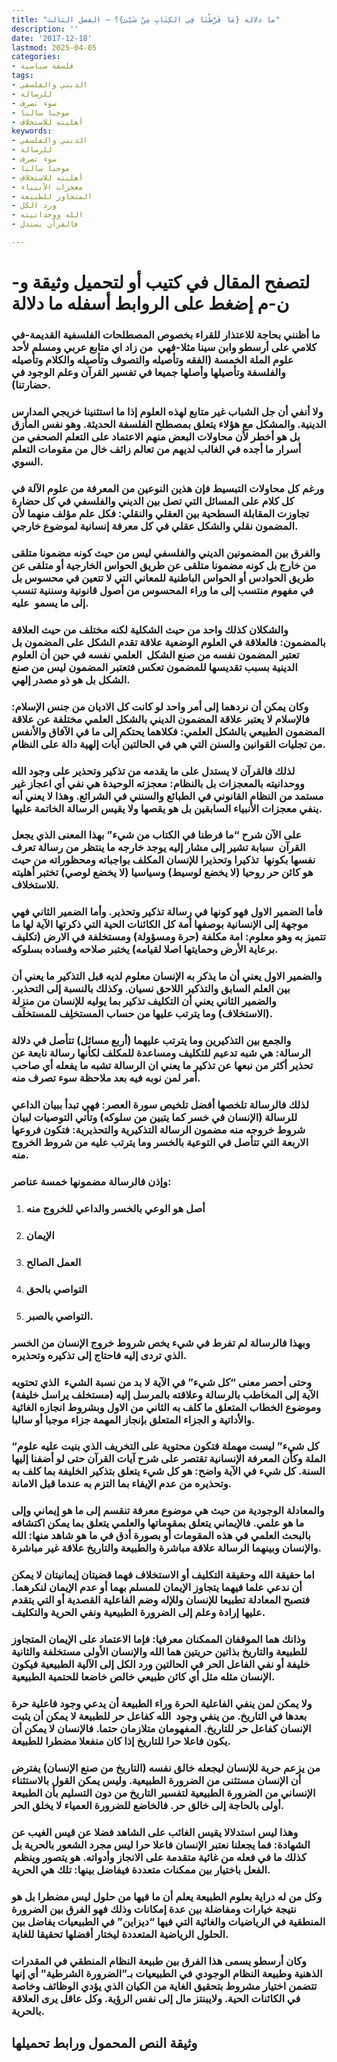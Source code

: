 ```yaml
---
title: "ما دلالة {مَا فَرَّطْنَا فِي الكِتَابِ مِنْ شَيْئ}؟ – الفصل الثالث"
description: ''
date: '2017-12-18'
lastmod: 2025-04-05
categories:
- فلسفة سياسية
tags:
- الديني والفلسفي
- للرسالة
- سوء تصرف
- موجبا سالبا
- أهليته للاستخلاف
keywords:
- الديني والفلسفي
- للرسالة
- سوء تصرف
- موجبا سالبا
- أهليته للاستخلاف
- معجزات الأنبياء
- المتجاوز للطبيعة
- ورد الكل
- الله ووحدانيته
- فالقرآن يستدل

---
```

# **لتصفح المقال في كتيب أو لتحميل وثيقة و-ن-م إضغط على الروابط أسفله** **ما دلالة**

### ما أظنني بحاجة للاعتذار للقراء بخصوص المصطلحات الفلسفية القديمة-في كلامي على أرسطو وابن سينا مثلا-فهي  من زاد اي متابع عربي ومسلم لأحد علوم الملة الخمسة (الفقه وتأصيله والتصوف وتأصيله والكلام وتأصيله والفلسفة وتأصيلها وأصلها جميعا في تفسير القرآن وعلم الوجود في حضارتنا).

### ولا أنفي أن جل الشباب غير متابع لهذه العلوم إذا ما استثنينا خريجي المدارس الدينية. والمشكل مع هؤلاء يتعلق بمصطلح الفلسفة الحديثة. وهو نفس المأزق بل هو أخطر لأن محاولات البعض منهم الاعتماد على التعلم الصحفي من أسرار ما أجده في الغالب لديهم من تعالم زائف خال من مقومات التعلم السوي.

### ورغم كل محاولات التبسيط فإن هذين النوعين من المعرفة من علوم الآلة في كل كلام على المسائل التي تصل بين الديني والفلسفي في كل حضارة تجاوزت المقابلة السطحية بين العقلي والنقلي: فكل علم مؤلف منهما لأن المضمون نقلي والشكل عقلي في كل معرفة إنسانية لموضوع خارجي.

### والفرق بين المضمونين الديني والفلسفي ليس من حيث كونه مضمونا متلقى من خارج بل كونه مضمونا متلقى عن طريق الحواس الخارجية أو متلقى عن طريق الحوادس أو الحواس الباطنية للمعاني التي لا تتعين في محسوس بل في مفهوم منتسب إلى ما وراء المحسوس من أصول قانونية وسننية تنسب إلى ما يسمو  عليه.

### والشكلان كذلك واحد من حيث الشكلية لكنه مختلف من حيث العلاقة بالمضمون: فالعلاقة في العلوم الوضعية علاقة تقدم الشكل على المضمون بل تعتبر المضمون نفسه من صنع الشكل  العلمي نفسه في حين أن العلوم الدينية بسبب تقديسها للمضمون تعكس فتعتبر المضمون ليس من صنع الشكل بل هو ذو مصدر إلهي.

### وكان يمكن أن نردهما إلى أمر واحد لو كانت كل الاديان من جنس الإسلام: فالإسلام لا يعتبر علاقة المضمون الديني بالشكل العلمي مختلفة عن علاقة المضمون الطبيعي بالشكل العلمي: فكلاهما يحتكم إلى ما في الآفاق والأنفس من تجليات القوانين والسنن التي هي في الحالتين آيات إلهية دالة على النظام.

### لذلك فالقرآن لا يستدل على ما يقدمه من تذكير وتحذير على وجود الله ووحدانيته بالمعجزات بل بالنظام: معجزته الوحيدة هي نفي أي اعجاز غير مستمد من النظام القانوني في الطبائع والسنني في الشرائع. وهذا لا يعني أنه ينفي معجزات الأنبياء السابقين بل هو يقصها ولا يقيس الرسالة الخاتمة عليها.

### على الآن شرح “ما فرطنا في الكتاب من شيء” بهذا المعنى الذي يجعل القرآن  سبابة تشير إلى مشار إليه يوجد خارجه ما ينتظر من رسالة تعرف نفسها بكونها  تذكيرا وتحذيرا للإنسان المكلف بواجباته ومحظوراته من حيث هو كائن حر روحيا (لا يخضع لوسيط) وسياسيا (لا يخضع لوصي) تختبر أهليته للاستخلاف.

### فأما الضمير الاول فهو كونها في رسالة تذكير وتحذير. وأما الضمير الثاني فهي موجهة إلى الإنسانية بوصفها أمة كل الكائنات الحية التي ذكرتها الآية لها ما تتميز به وهو معلوم: امة مكلفة (حرة ومسؤولة) ومستخلفة في الارض (تكليف برعاية الأرض وحمايتها اصلا لقيامه) يختبر صلاحه وفساده بسلوكه.

### والضمير الاول يعني أن ما يذكر به الإنسان معلوم لديه قبل التذكير ما يعني أن بين العلم السابق والتذكير اللاحق نسيان. وكذلك بالنسبة إلى التحذير. والضمير الثاني يعني أن التكليف تذكير بما يوليه للإنسان من منزلة (الاستخلاف) وما يترتب عليها من حساب المستخلِف للمستخلَف.

### والجمع بين التذكيرين وما يترتب عليهما (أربع مسائل) تتأصل في دلالة الرسالة: هي شبه تدعيم للتكليف ومساعدة للمكلف لكأنها رسالة نابعة عن تحذير أكثر من نبعها عن تذكير ما يعني ان الرسالة تشبه ما يفعله أي صاحب أمر لمن نوبه فيه بعد ملاحظة سوء تصرف منه.

### لذلك فالرسالة تلخصها أفضل تلخيص سورة العصر: فهي تبدأ ببيان الداعي للرسالة (الإنسان في خسر كما يتبين من سلوكه) وتأتي التوصيات لبيان شروط خروجه منه مضمون الرسالة التذكيرية والتحذيرية: فتكون فروعها الاربعة التي تتأصل في التوعية بالخسر وما يترتب عليه من شروط الخروج منه.

### وإذن فالرسالة مضمونها خمسة عناصر:

1. ### أصل هو الوعي بالخسر والداعي للخروج منه
2. ### الإيمان
3. ### العمل الصالح
4. ### التواصي بالحق
5. ### التواصي بالصبر.

### وبهذا فالرسالة لم تفرط في شيء يخص شروط خروج الإنسان من الخسر الذي تردى إليه فاحتاج إلى تذكيره وتحذيره.

### وحتى أحصر معنى “كل شيء” في الآية لا بد من نسبة الشيء  الذي تحتويه الآية إلى المخاطب بالرسالة وعلاقته بالمرسل إليه (مستخلف يراسل خليفة) وموضوع الخطاب المتعلق ما كلف به الثاني من الاول وبشروط انجازه الغائية والأداتية و الجزاء المتعلق بإنجاز المهمة جزاء موجبا أو سالبا.

### “كل شيء” ليست مهملة فتكون محتوية على التخريف الذي بنيت عليه علوم الملة وكأن المعرفة الإنسانية تقتصر على شرح آيات القرآن حتى لو أضفنا إليها السنة. كل شيء في الآية واضح: هو كل شيء يتعلق بتذكير الخليفة بما كلف به وتحذيره من عدم الإيفاء بما التزم به عندما قبل الامانة.

### والمعادلة الوجودية من حيث هي موضوع معرفة تنقسم إلى ما هو إيماني وإلى ما هو علمي. فالإيماني يتعلق بمقوماتها والعلمي يتعلق بما يمكن اكتشافه بالبحث العلمي في هذه المقومات أو بصورة أدق في ما هو شاهد منها: الله والإنسان وبينهما الرسالة علاقة مباشرة والطبيعة والتاريخ علاقة غير مباشرة.

### اما حقيقة الله وحقيقة التكليف أو الاستخلاف فهما قضيتان إيمانيتان لا يمكن أن ندعي علما فيهما يتجاوز الإيمان للمسلم بهما أو عدم الإيمان لنكرهما. فتصبح المعادلة تطبيعا للإنسان وللإله وضم الفاعلية القصدية أو التي يتقدم عليها إرادة وعلم إلى الضرورة الطبيعية ونفي الحرية والتكليف.

### وذانك هما الموقفان الممكنان معرفيا: فإما الاعتماد على الإيمان المتجاوز للطبيعة والتاريخ بذاتين حريتين هما الله والإنسان الأولى مستخلفة والثانية خليفة أو نفي الفاعل الحر في الحالتين ورد الكل إلى الآلية الطبيعية فيكون الإنسان مثله مثل أي كائن طبيعي خالص خاضعا للحتمية الطبيعية.

### ولا يمكن لمن ينفي الفاعلية الحرة وراء الطبيعة أن يدعي وجود فاعلية حرة بعدها في التاريخ. من ينفي وجود  الله كفاعل حر للطبيعة لا يمكن أن يثبت الإنسان كفاعل حر للتاريخ. المفهومان متلازمان حتما. فالإنسان لا يمكن أن يكون فاعلا حرا للتاريخ إذا كان منفعلا مضطرا للطبيعة.

### من يزعم حرية للإنسان ليجعله خالق نفسه (التاريخ من صنع الإنسان) يفترض أن الإنسان مستثنى من الضرورة الطبيعية. وليس يمكن القول بالاستثناء الإنساني من الضرورة الطبيعية لتفسير التاريخ من دون التسليم بأن الطبيعة أولى بالحاجة إلى خالق حر. فالخاضع للضرورة العمياء لا يخلق الحر.

### وهذا ليس استدلالا يقيس الغائب على الشاهد فضلا عن قيس الغيب عن الشهادة: فما يجعلنا نعتبر الإنسان فاعلا حرا ليس مجرد الشعور بالحرية بل كذلك ما في فعله من غائية متقدمة على الانجاز وأدواته. هو يتصور وينظم  الفعل باختيار بين ممكنات متعددة فيفاضل بينها: تلك هي الحرية.

### وكل من له دراية بعلوم الطبيعة يعلم أن ما فيها من حلول ليس مضطرا بل هو نتيجة خيارات ومفاضلة بين عدة إمكانات وذلك فهو الفرق بين الضرورة المنطقية في الرياضيات والغائية التي فيها “ديزاين” في الطبيعيات يفاضل بين الحلول الرياضية المتعددة ليختار أفضلها تحقيقا للغاية.

### وكان أرسطو يسمى هذا الفرق بين طبيعة النظام المنطقي في المقدرات الذهنية وطبيعة النظام الوجودي في الطبيعيات بـ”الضرورة الشرطية” أي إنها تتضمن اختيار مشروط بتحقيق الغاية من الكيان الذي يؤدي الوظائف وخاصة في الكائنات الحية. ولايبنتز مال إلى نفس الرؤية. وكل عاقل يرى العلاقة بالحرية.

## وثيقة النص المحمول ورابط تحميلها

###
